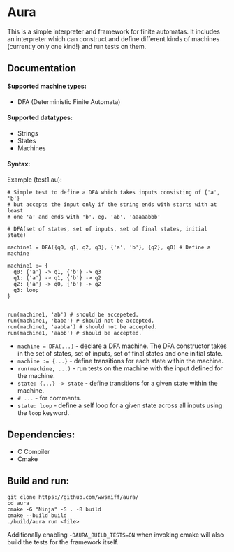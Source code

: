 # Aura
This is a simple interpreter and framework for finite automatas. It includes an interpreter which can construct and define different kinds of machines (currently only one kind!)
and run tests on them.

## Documentation
#### Supported machine types:
  - DFA (Deterministic Finite Automata)
#### Supported datatypes:
  - Strings
  - States
  - Machines
#### Syntax:
Example (test1.au):
```
# Simple test to define a DFA which takes inputs consisting of {'a', 'b'}
# but accepts the input only if the string ends with starts with at least
# one 'a' and ends with 'b'. eg. 'ab', 'aaaaabbb'

# DFA(set of states, set of inputs, set of final states, initial state) 

machine1 = DFA({q0, q1, q2, q3}, {'a', 'b'}, {q2}, q0) # Define a machine

machine1 := {
  q0: {'a'} -> q1, {'b'} -> q3
  q1: {'a'} -> q1, {'b'} -> q2
  q2: {'a'} -> q0, {'b'} -> q2
  q3: loop
}


run(machine1, 'ab') # should be accepeted.
run(machine1, 'baba') # should not be accepted.
run(machine1, 'aabba') # should not be accepted.
run(machine1, 'aabb') # should be accepted.
```

- `machine = DFA(...)` - declare a DFA machine. The DFA constructor takes in the set of states, set of inputs, set of final states and one initial state.
- `machine := {...}` - define transitions for each state within the machine.
- `run(machine, ...)` - run tests on the machine with the input defined for the machine.
- `state: {...} -> state` - define transitions for a given state within the machine.
- `# ...` - for comments.
- `state: loop` - define a self loop for a given state across all inputs using the `loop` keyword.

## Dependencies:
- C Compiler
- Cmake

## Build and run:
```
git clone https://github.com/wwsmiff/aura/
cd aura
cmake -G "Ninja" -S . -B build
cmake --build build
./build/aura run <file>
```
Additionally enabling `-DAURA_BUILD_TESTS=ON` when invoking cmake will also build the tests for the framework itself.
